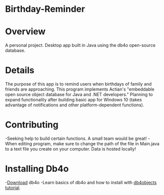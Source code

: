 # Birthday-Reminder

# Overview
A personal project. Desktop app built in Java using the db4o open-source database. 

# Details
The purpose of this app is to remind users when birthdays of family and friends are approaching. This program implements Actian's "embeddable open source object database for Java and .NET developers." Planning to expand functionality after building basic app for Windows 10 (takes advantage of notifications and other platform-dependent functions). 

# Contributing
-Seeking help to build certain functions. A small team would be great!
-When editing program, make sure to change the path of the file in Main.java to a text file you create on your computer. Data is hosted locally!


# Installing Db4o
-[Download](https://www.dropbox.com/s/s6farl3dqez7e1r/db4o-8.0.276.16149-java.zip?dl=0) db4o 
-Learn basics of db4o and how to install with [db4objects tutorial](http://www-users.mat.umk.pl/~stencel/obd/db4o-7.8-tutorial.pdf).

